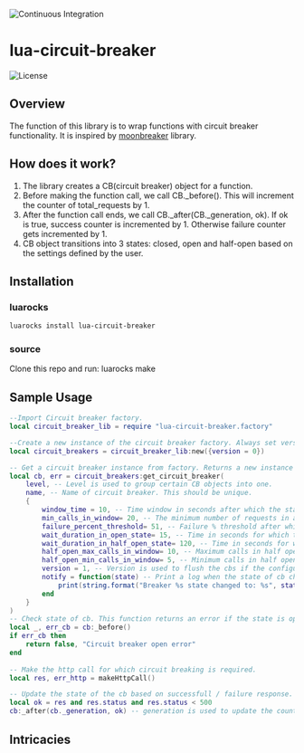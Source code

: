 ![Continuous Integration](https://github.com/dream11/lua-circuit-breaker/workflows/Continuous%20Integration/badge.svg)

# lua-circuit-breaker
![License](https://img.shields.io/badge/license-MIT-green.svg)

## Overview

The function of this library is to wrap functions with circuit breaker functionality. It is inspired by [moonbreaker](https://github.com/Invizory/moonbreaker) library.

## How does it work?

1. The library creates a CB(circuit breaker) object for a function.
2. Before making the function call, we call CB._before(). This will increment the counter of total_requests by 1.
3. After the function call ends, we call CB._after(CB._generation, ok). If ok is true, success counter is incremented by 1. Otherwise failure counter gets incremented by 1.
4. CB object transitions into 3 states: closed, open and half-open based on the settings defined by the user.

## Installation

### luarocks
```bash
luarocks install lua-circuit-breaker
```

### source
Clone this repo and run:
     luarocks make


## Sample Usage

```lua
--Import Circuit breaker factory.
local circuit_breaker_lib = require "lua-circuit-breaker.factory"

--Create a new instance of the circuit breaker factory. Always set version=0. This is used to flush the circuit breakers when the configuration is changed.
local circuit_breakers = circuit_breaker_lib:new({version = 0})

-- Get a circuit breaker instance from factory. Returns a new instance only if not already created .
local cb, err = circuit_breakers:get_circuit_breaker( 
    level, -- Level is used to group certain CB objects into one.      
    name, -- Name of circuit breaker. This should be unique.
    {  
        window_time = 10, -- Time window in seconds after which the state of the cb is reset
        min_calls_in_window= 20, -- The minimum number of requests in a window that go through the cb after which the breaking strategy is applied
        failure_percent_threshold= 51, -- Failure % threshold after which the cb opens from closed or half open state
        wait_duration_in_open_state= 15, -- Time in seconds for which the cb remains in open state before transitioning to half open state
        wait_duration_in_half_open_state= 120, -- Time in seconds for which the cb remains in half open state
        half_open_max_calls_in_window= 10, -- Maximum calls in half open state after which **too_many_requests** error is returned.
        half_open_min_calls_in_window= 5, -- Minimum calls in half open state after which the calculation to open/close the circuit is done in half open state.
        version = 1, -- Version is used to flush the cbs if the configuration is changed.
        notify = function(state) -- Print a log when the state of cb changes.
            print(string.format("Breaker %s state changed to: %s", state._state))
        end
    }
)
-- Check state of cb. This function returns an error if the state is open or half_open_max_calls_in_window is breached.
local _, err_cb = cb:_before() 
if err_cb then
    return false, "Circuit breaker open error"
end
 
-- Make the http call for which circuit breaking is required.
local res, err_http = makeHttpCall()

-- Update the state of the cb based on successfull / failure response.
local ok = res and res.status and res.status < 500
cb:_after(cb._generation, ok) -- generation is used to update the counter in the correct time window.
```

## Intricacies
